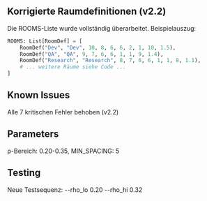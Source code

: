 ## Korrigierte Raumdefinitionen (v2.2)

Die ROOMS-Liste wurde vollständig überarbeitet. Beispielauszug:

```python
ROOMS: List[RoomDef] = [
    RoomDef("Dev", "Dev", 10, 8, 6, 6, 2, 1, 10, 1.5),
    RoomDef("QA", "QA", 9, 7, 6, 6, 1, 1, 9, 1.4),
    RoomDef("Research", "Research", 8, 7, 6, 6, 1, 1, 8, 1.1),
    # ... weitere Räume siehe Code ...
]
```

## Known Issues
Alle 7 kritischen Fehler behoben (v2.2)

## Parameters
ρ-Bereich: 0.20-0.35, MIN_SPACING: 5

## Testing
Neue Testsequenz: --rho_lo 0.20 --rho_hi 0.32
